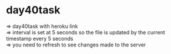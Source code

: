 # day40task
=> day40task with heroku link <br>
=> interval is set at 5 seconds so the file is updated by the current timestamp every 5 seconds <br>
=> you need to refresh to see changes made to the server <br>
